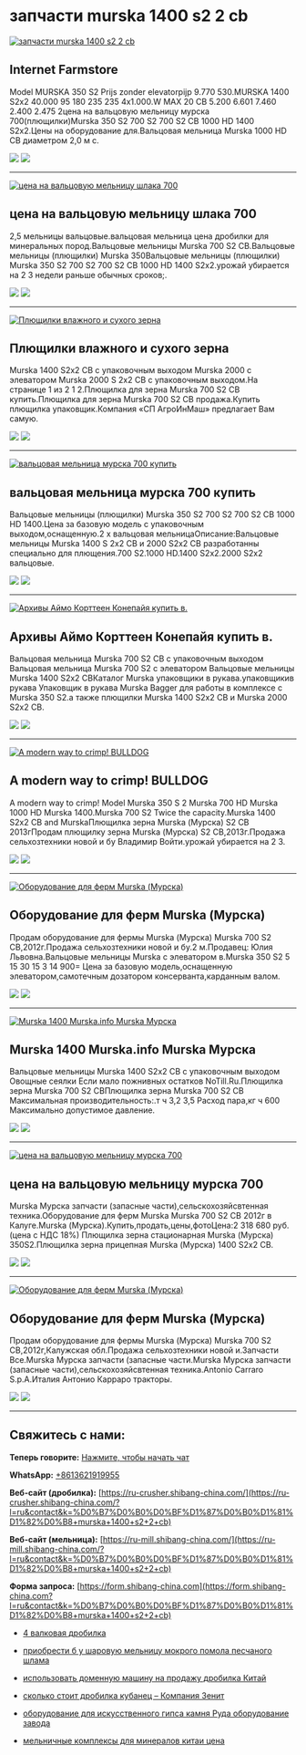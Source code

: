 # запчасти murska 1400 s2 2 cb

<a href="https://swt.shibang-china.com/?l=ru&img&k=%D0%B7%D0%B0%D0%BF%D1%87%D0%B0%D1%81%D1%82%D0%B8+murska+1400+s2+2+cb" target="_blank">![запчасти murska 1400 s2 2 cb](http://static.shibang-china.com/all-800x300/133.jpg)</a>

## Internet Farmstore
Model MURSKA 350 S2 Prijs zonder elevatorpijp 9.770 530.MURSKA 1400 S2x2 40.000 95 180 235 235 4x1.000.W MAX 20 CB 5.200 6.601 7.460 2.400 2.475 2цена на вальцовую мельницу мурска 700(плющилки)Murska 350 S2 700 S2 700 S2 CB 1000 HD 1400 S2x2.Цены на оборудование для.Вальцовая мельница Murska 1000 HD СВ диаметром 2,0 м с.


<a href="https://whatsapp.shibangsoft.com/WhatsApp.php" target="_blank" title="WhatsApp">![](http://static.shibang-china.com/icon/whatsapp.png)</a> <a href="https://swt.shibang-china.com/?l=ru&icon&k=%D0%B7%D0%B0%D0%BF%D1%87%D0%B0%D1%81%D1%82%D0%B8+murska+1400+s2+2+cb" target="_blank">![](http://static.shibang-china.com/icon/chat-ru.png)</a>

---

<a href="https://swt.shibang-china.com/?l=ru&img&k=%D0%B7%D0%B0%D0%BF%D1%87%D0%B0%D1%81%D1%82%D0%B8+murska+1400+s2+2+cb" target="_blank">![цена на вальцовую мельницу шлака 700](http://static.shibang-china.com/all-800x300/829.jpg)</a>

## цена на вальцовую мельницу шлака 700
2,5 мельницы вальцовые.вальцовая мельница цена дробилки для минеральных пород.Вальцовые мельницы Murska 700 S2 CB.Вальцовые мельницы (плющилки) Murska 350Вальцовые мельницы (плющилки) Murska 350 S2 700 S2 700 S2 CB 1000 HD 1400 S2x2.урожай убирается на 2 3 недели раньше обычных сроков;.


<a href="https://whatsapp.shibangsoft.com/WhatsApp.php" target="_blank" title="WhatsApp">![](http://static.shibang-china.com/icon/whatsapp.png)</a> <a href="https://swt.shibang-china.com/?l=ru&icon&k=%D0%B7%D0%B0%D0%BF%D1%87%D0%B0%D1%81%D1%82%D0%B8+murska+1400+s2+2+cb" target="_blank">![](http://static.shibang-china.com/icon/chat-ru.png)</a>

---

<a href="https://swt.shibang-china.com/?l=ru&img&k=%D0%B7%D0%B0%D0%BF%D1%87%D0%B0%D1%81%D1%82%D0%B8+murska+1400+s2+2+cb" target="_blank">![Плющилки влажного и сухого зерна](http://static.shibang-china.com/all-800x300/734.jpg)</a>

## Плющилки влажного и сухого зерна
Murska 1400 S2x2 CB с упаковочным выходом Murska 2000 с элеватором Murska 2000 S 2x2 CB с упаковочным выходом.На странице 1 из 2 1 2.Плющилка для зерна Murska 700 S2 CВ купить.Плющилка для зерна Murska 700 S2 CВ продажа.Купить плющилка упаковщик.Компания «СП АгроИнМаш» предлагает Вам самую.


<a href="https://whatsapp.shibangsoft.com/WhatsApp.php" target="_blank" title="WhatsApp">![](http://static.shibang-china.com/icon/whatsapp.png)</a> <a href="https://swt.shibang-china.com/?l=ru&icon&k=%D0%B7%D0%B0%D0%BF%D1%87%D0%B0%D1%81%D1%82%D0%B8+murska+1400+s2+2+cb" target="_blank">![](http://static.shibang-china.com/icon/chat-ru.png)</a>

---

<a href="https://swt.shibang-china.com/?l=ru&img&k=%D0%B7%D0%B0%D0%BF%D1%87%D0%B0%D1%81%D1%82%D0%B8+murska+1400+s2+2+cb" target="_blank">![вальцовая мельница мурска 700 купить](http://static.shibang-china.com/all-800x300/1494.jpg)</a>

## вальцовая мельница мурска 700 купить
Вальцовые мельницы (плющилки) Murska 350 S2 700 S2 700 S2 CB 1000 HD 1400.Цена за базовую модель с упаковочным выходом,оснащенную.2 х вальцовая мельницаОписание:Вальцовые мельницы Murska 1400 S 2x2 CB и 2000 S2x2 CB разработанны специально для плющения.700 S2.1000 HD.1400 S2x2.2000 S2x2 вальцовые.


<a href="https://whatsapp.shibangsoft.com/WhatsApp.php" target="_blank" title="WhatsApp">![](http://static.shibang-china.com/icon/whatsapp.png)</a> <a href="https://swt.shibang-china.com/?l=ru&icon&k=%D0%B7%D0%B0%D0%BF%D1%87%D0%B0%D1%81%D1%82%D0%B8+murska+1400+s2+2+cb" target="_blank">![](http://static.shibang-china.com/icon/chat-ru.png)</a>

---

<a href="https://swt.shibang-china.com/?l=ru&img&k=%D0%B7%D0%B0%D0%BF%D1%87%D0%B0%D1%81%D1%82%D0%B8+murska+1400+s2+2+cb" target="_blank">![Архивы Аймо Корттеен Конепайя купить в.](http://static.shibang-china.com/all-800x300/1371.jpg)</a>

## Архивы Аймо Корттеен Конепайя купить в.
Вальцовая мельница Murska 700 S2 CB с упаковочным выходом Вальцовая мельница Murska 700 S2 с элеватором Вальцовые мельницы Murska 1400 S2x2 CBКаталог Murska упаковщики в рукава.упаковщикив рукава Упаковщик в рукава Murska Bagger для работы в комплексе с Murska 350 S2.а также плющилки Murska 1400 S2x2 CB и Murska 2000 S2x2 CB.


<a href="https://whatsapp.shibangsoft.com/WhatsApp.php" target="_blank" title="WhatsApp">![](http://static.shibang-china.com/icon/whatsapp.png)</a> <a href="https://swt.shibang-china.com/?l=ru&icon&k=%D0%B7%D0%B0%D0%BF%D1%87%D0%B0%D1%81%D1%82%D0%B8+murska+1400+s2+2+cb" target="_blank">![](http://static.shibang-china.com/icon/chat-ru.png)</a>

---

<a href="https://swt.shibang-china.com/?l=ru&img&k=%D0%B7%D0%B0%D0%BF%D1%87%D0%B0%D1%81%D1%82%D0%B8+murska+1400+s2+2+cb" target="_blank">![A modern way to crimp! BULLDOG](http://static.shibang-china.com/all-800x300/1280.jpg)</a>

## A modern way to crimp! BULLDOG
A modern way to crimp! Model Murska 350 S 2 Murska 700 HD Murska 1000 HD Murska 1400.Murska 700 S2 Twice the capacity.Murska 1400 S2x2 CB and MurskaПлющилка зерна Murska (Мурска) S2 CB 2013гПродам плющилку зерна Murska (Мурска) S2 CB,2013г.Продажа сельхозтехники новой и бу Владимир Войти.урожай убирается на 2 3.


<a href="https://whatsapp.shibangsoft.com/WhatsApp.php" target="_blank" title="WhatsApp">![](http://static.shibang-china.com/icon/whatsapp.png)</a> <a href="https://swt.shibang-china.com/?l=ru&icon&k=%D0%B7%D0%B0%D0%BF%D1%87%D0%B0%D1%81%D1%82%D0%B8+murska+1400+s2+2+cb" target="_blank">![](http://static.shibang-china.com/icon/chat-ru.png)</a>

---

<a href="https://swt.shibang-china.com/?l=ru&img&k=%D0%B7%D0%B0%D0%BF%D1%87%D0%B0%D1%81%D1%82%D0%B8+murska+1400+s2+2+cb" target="_blank">![Оборудование для ферм Murska (Мурска)](http://static.shibang-china.com/all-800x300/666.jpg)</a>

## Оборудование для ферм Murska (Мурска)
Продам оборудование для фермы Murska (Мурска) Murska 700 S2 CB,2012г.Продажа сельхозтехники новой и бу.2 м.Продавец: Юлия Львовна.Вальцовые мельницы Murska с элеватором в.Murska 350 S2 5 15 30 15 З 14 900= Цена за базовую модель,оснащенную элеватором,самотечным дозатором консерванта,карданным валом.


<a href="https://whatsapp.shibangsoft.com/WhatsApp.php" target="_blank" title="WhatsApp">![](http://static.shibang-china.com/icon/whatsapp.png)</a> <a href="https://swt.shibang-china.com/?l=ru&icon&k=%D0%B7%D0%B0%D0%BF%D1%87%D0%B0%D1%81%D1%82%D0%B8+murska+1400+s2+2+cb" target="_blank">![](http://static.shibang-china.com/icon/chat-ru.png)</a>

---

<a href="https://swt.shibang-china.com/?l=ru&img&k=%D0%B7%D0%B0%D0%BF%D1%87%D0%B0%D1%81%D1%82%D0%B8+murska+1400+s2+2+cb" target="_blank">![Murska 1400 Murska.info Murska Мурска](http://static.shibang-china.com/all-800x300/96.jpg)</a>

## Murska 1400 Murska.info Murska Мурска
Вальцовые мельницы Murska 1400 S2x2 CB с упаковочным выходом Овощные сеялки Если мало пожнивных остатков NoTill.Ru.Плющилка зерна Murska 700 S2 CBПлющилка зерна Murska 700 S2 CB Максимальная производительность:.т ч 3,2 3,5 Расход пара,кг ч 600 Максимально допустимое давление.


<a href="https://whatsapp.shibangsoft.com/WhatsApp.php" target="_blank" title="WhatsApp">![](http://static.shibang-china.com/icon/whatsapp.png)</a> <a href="https://swt.shibang-china.com/?l=ru&icon&k=%D0%B7%D0%B0%D0%BF%D1%87%D0%B0%D1%81%D1%82%D0%B8+murska+1400+s2+2+cb" target="_blank">![](http://static.shibang-china.com/icon/chat-ru.png)</a>

---

<a href="https://swt.shibang-china.com/?l=ru&img&k=%D0%B7%D0%B0%D0%BF%D1%87%D0%B0%D1%81%D1%82%D0%B8+murska+1400+s2+2+cb" target="_blank">![цена на вальцовую мельницу мурска 700](http://static.shibang-china.com/all-800x300/1237.jpg)</a>

## цена на вальцовую мельницу мурска 700
Murska Мурска запчасти (запасные части),сельскохозяйсвтенная техника.Оборудование для ферм Murska Murska 700 S2 CB 2012г в Калуге.Murska (Мурска).Купить,продать,цены,фотоЦена:2 318 680 руб.(цена с НДС 18%) Плющилка зерна стационарная Murska (Мурска) 350S2.Плющилка зерна прицепная Murska (Мурска) 1400 S2x2 CB.


<a href="https://whatsapp.shibangsoft.com/WhatsApp.php" target="_blank" title="WhatsApp">![](http://static.shibang-china.com/icon/whatsapp.png)</a> <a href="https://swt.shibang-china.com/?l=ru&icon&k=%D0%B7%D0%B0%D0%BF%D1%87%D0%B0%D1%81%D1%82%D0%B8+murska+1400+s2+2+cb" target="_blank">![](http://static.shibang-china.com/icon/chat-ru.png)</a>

---

<a href="https://swt.shibang-china.com/?l=ru&img&k=%D0%B7%D0%B0%D0%BF%D1%87%D0%B0%D1%81%D1%82%D0%B8+murska+1400+s2+2+cb" target="_blank">![Оборудование для ферм Murska (Мурска)](http://static.shibang-china.com/all-800x300/1121.jpg)</a>

## Оборудование для ферм Murska (Мурска)
Продам оборудование для фермы Murska (Мурска) Murska 700 S2 CB,2012г,Калужская обл.Продажа сельхозтехники новой и.Запчасти Все.Murska Мурска запчасти (запасные части.Murska Мурска запчасти (запасные части),сельскохозяйсвтенная техника.Antonio Carraro S.p.A.Италия Антонио Карраро тракторы.


<a href="https://whatsapp.shibangsoft.com/WhatsApp.php" target="_blank" title="WhatsApp">![](http://static.shibang-china.com/icon/whatsapp.png)</a> <a href="https://swt.shibang-china.com/?l=ru&icon&k=%D0%B7%D0%B0%D0%BF%D1%87%D0%B0%D1%81%D1%82%D0%B8+murska+1400+s2+2+cb" target="_blank">![](http://static.shibang-china.com/icon/chat-ru.png)</a>

---
## Свяжитесь с нами:

**Теперь говорите:** [Нажмите, чтобы начать чат](https://swt.shibang-china.com?l=ru&contact&k=%D0%B7%D0%B0%D0%BF%D1%87%D0%B0%D1%81%D1%82%D0%B8+murska+1400+s2+2+cb)

**WhatsApp:**  [+8613621919955](https://whatsapp.shibangsoft.com/WhatsApp.php)

**Веб-сайт (дробилка):** [https://ru-crusher.shibang-china.com/](https://ru-crusher.shibang-china.com/?l=ru&contact&k=%D0%B7%D0%B0%D0%BF%D1%87%D0%B0%D1%81%D1%82%D0%B8+murska+1400+s2+2+cb)

**Веб-сайт (мельница):** [https://ru-mill.shibang-china.com/](https://ru-mill.shibang-china.com/?l=ru&contact&k=%D0%B7%D0%B0%D0%BF%D1%87%D0%B0%D1%81%D1%82%D0%B8+murska+1400+s2+2+cb)

**Форма запроса:** [https://form.shibang-china.com](https://form.shibang-china.com?l=ru&contact&k=%D0%B7%D0%B0%D0%BF%D1%87%D0%B0%D1%81%D1%82%D0%B8+murska+1400+s2+2+cb)

* [4 валковая дробилка](../96/4%20%D0%B2%D0%B0%D0%BB%D0%BA%D0%BE%D0%B2%D0%B0%D1%8F%20%D0%B4%D1%80%D0%BE%D0%B1%D0%B8%D0%BB%D0%BA%D0%B0.md)

* [приобрести б у шаровую мельницу мокрого помола песчаного шлама](../92/%D0%BF%D1%80%D0%B8%D0%BE%D0%B1%D1%80%D0%B5%D1%81%D1%82%D0%B8%20%D0%B1%20%D1%83%20%D1%88%D0%B0%D1%80%D0%BE%D0%B2%D1%83%D1%8E%20%D0%BC%D0%B5%D0%BB%D1%8C%D0%BD%D0%B8%D1%86%D1%83%20%D0%BC%D0%BE%D0%BA%D1%80%D0%BE%D0%B3%D0%BE%20%D0%BF%D0%BE%D0%BC%D0%BE%D0%BB%D0%B0%20%D0%BF%D0%B5%D1%81%D1%87%D0%B0%D0%BD%D0%BE%D0%B3%D0%BE%20%D1%88%D0%BB%D0%B0%D0%BC%D0%B0.md)

* [использовать доменную машину на продажу дробилка Китай](../95/%D0%B8%D1%81%D0%BF%D0%BE%D0%BB%D1%8C%D0%B7%D0%BE%D0%B2%D0%B0%D1%82%D1%8C%20%D0%B4%D0%BE%D0%BC%D0%B5%D0%BD%D0%BD%D1%83%D1%8E%20%D0%BC%D0%B0%D1%88%D0%B8%D0%BD%D1%83%20%D0%BD%D0%B0%20%D0%BF%D1%80%D0%BE%D0%B4%D0%B0%D0%B6%D1%83%20%D0%B4%D1%80%D0%BE%D0%B1%D0%B8%D0%BB%D0%BA%D0%B0%20%D0%9A%D0%B8%D1%82%D0%B0%D0%B9.md)

* [сколько стоит дробилка кубанец – Компания Зенит](../96/%D1%81%D0%BA%D0%BE%D0%BB%D1%8C%D0%BA%D0%BE%20%D1%81%D1%82%D0%BE%D0%B8%D1%82%20%D0%B4%D1%80%D0%BE%D0%B1%D0%B8%D0%BB%D0%BA%D0%B0%20%D0%BA%D1%83%D0%B1%D0%B0%D0%BD%D0%B5%D1%86%20%E2%80%93%20%D0%9A%D0%BE%D0%BC%D0%BF%D0%B0%D0%BD%D0%B8%D1%8F%20%D0%97%D0%B5%D0%BD%D0%B8%D1%82.md)

* [оборудование для искусственного гипса камня Руда оборудование завода](../97/%D0%BE%D0%B1%D0%BE%D1%80%D1%83%D0%B4%D0%BE%D0%B2%D0%B0%D0%BD%D0%B8%D0%B5%20%D0%B4%D0%BB%D1%8F%20%D0%B8%D1%81%D0%BA%D1%83%D1%81%D1%81%D1%82%D0%B2%D0%B5%D0%BD%D0%BD%D0%BE%D0%B3%D0%BE%20%D0%B3%D0%B8%D0%BF%D1%81%D0%B0%20%D0%BA%D0%B0%D0%BC%D0%BD%D1%8F%20%D0%A0%D1%83%D0%B4%D0%B0%20%D0%BE%D0%B1%D0%BE%D1%80%D1%83%D0%B4%D0%BE%D0%B2%D0%B0%D0%BD%D0%B8%D0%B5%20%D0%B7%D0%B0%D0%B2%D0%BE%D0%B4%D0%B0.md)

* [мельничные комплексы для минералов китаи цена](../102/%D0%BC%D0%B5%D0%BB%D1%8C%D0%BD%D0%B8%D1%87%D0%BD%D1%8B%D0%B5%20%D0%BA%D0%BE%D0%BC%D0%BF%D0%BB%D0%B5%D0%BA%D1%81%D1%8B%20%D0%B4%D0%BB%D1%8F%20%D0%BC%D0%B8%D0%BD%D0%B5%D1%80%D0%B0%D0%BB%D0%BE%D0%B2%20%D0%BA%D0%B8%D1%82%D0%B0%D0%B8%20%D1%86%D0%B5%D0%BD%D0%B0.md)